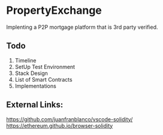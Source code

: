 # PropertyExchange

Implenting a P2P mortgage platform that is 3rd party verified.

## Todo
1. Timeline
2. SetUp Test Environment
3. Stack Design
4. List of Smart Contracts
5. Implementations

## External Links:
https://github.com/juanfranblanco/vscode-solidity/
https://ethereum.github.io/browser-solidity
